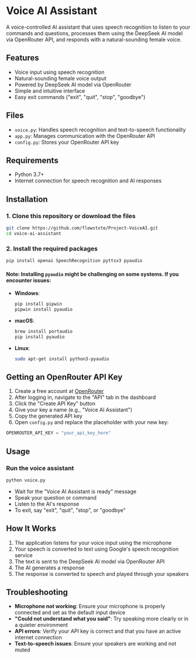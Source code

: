 # Voice AI Assistant

A voice-controlled AI assistant that uses speech recognition to listen to your commands and questions, processes them using the DeepSeek AI model via OpenRouter API, and responds with a natural-sounding female voice.

## Features

- Voice input using speech recognition
- Natural-sounding female voice output
- Powered by DeepSeek AI model via OpenRouter
- Simple and intuitive interface
- Easy exit commands ("exit", "quit", "stop", "goodbye")

## Files

- `voice.py`: Handles speech recognition and text-to-speech functionality
- `app.py`: Manages communication with the OpenRouter API
- `config.py`: Stores your OpenRouter API key

## Requirements

- Python 3.7+
- Internet connection for speech recognition and AI responses

## Installation

### 1. Clone this repository or download the files

```bash
git clone https://github.com/flowstxte/Project-VoiceAI.git
cd voice-ai-assistant
```

### 2. Install the required packages

```bash
pip install openai SpeechRecognition pyttsx3 pyaudio
```

#### Note: Installing `pyaudio` might be challenging on some systems. If you encounter issues:

- **Windows**:
  ```bash
  pip install pipwin
  pipwin install pyaudio
  ```
- **macOS**:
  ```bash
  brew install portaudio
  pip install pyaudio
  ```
- **Linux**:
  ```bash
  sudo apt-get install python3-pyaudio
  ```

## Getting an OpenRouter API Key

1. Create a free account at [OpenRouter](https://openrouter.ai)
2. After logging in, navigate to the "API" tab in the dashboard
3. Click the "Create API Key" button
4. Give your key a name (e.g., "Voice AI Assistant")
5. Copy the generated API key
6. Open `config.py` and replace the placeholder with your new key:

```python
OPENROUTER_API_KEY = "your_api_key_here"
```

## Usage

### Run the voice assistant

```bash
python voice.py
```

- Wait for the "Voice AI Assistant is ready" message
- Speak your question or command
- Listen to the AI's response
- To exit, say "exit", "quit", "stop", or "goodbye"

## How It Works

1. The application listens for your voice input using the microphone
2. Your speech is converted to text using Google's speech recognition service
3. The text is sent to the DeepSeek AI model via OpenRouter API
4. The AI generates a response
5. The response is converted to speech and played through your speakers

## Troubleshooting

- **Microphone not working**: Ensure your microphone is properly connected and set as the default input device
- **"Could not understand what you said"**: Try speaking more clearly or in a quieter environment
- **API errors**: Verify your API key is correct and that you have an active internet connection
- **Text-to-speech issues**: Ensure your speakers are working and not muted
